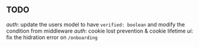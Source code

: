 ## TODO

*auth*: update the users model to have `verified: boolean` and modify the condition from middleware
*auth*: cookie lost prevention & cookie lifetime
*ui*: fix the hidration error on `/onboarding`
